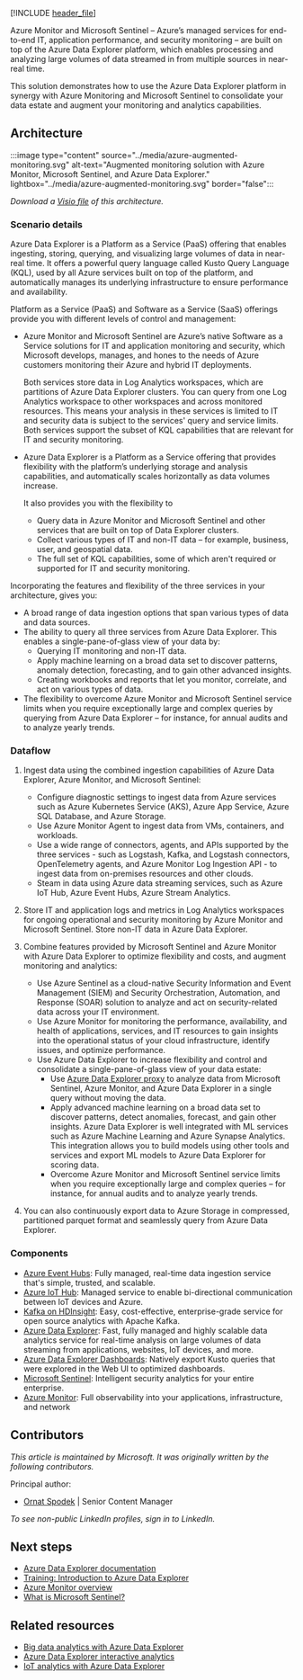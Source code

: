 [!INCLUDE [header_file](../../../includes/sol-idea-header.md)]

Azure Monitor and Microsoft Sentinel – Azure’s managed services for end-to-end IT, application performance, and security monitoring – are built on top of the Azure Data Explorer platform, which enables processing and analyzing large volumes of data streamed in from multiple sources in near-real time.

This solution demonstrates how to use the Azure Data Explorer platform in synergy with Azure Monitoring and Microsoft Sentinel to consolidate your data estate and augment your monitoring and analytics capabilities.

## Architecture

:::image type="content" source="../media/azure-augmented-monitoring.svg" alt-text="Augmented monitoring solution with Azure Monitor, Microsoft Sentinel, and Azure Data Explorer." lightbox="../media/azure-augmented-monitoring.svg" border="false":::

*Download a [Visio file](https://arch-center.azureedge.net/monitor-azure-data-explorer.vsdx) of this architecture.*

### Scenario details
Azure Data Explorer is a Platform as a Service (PaaS) offering that enables ingesting, storing, querying, and visualizing large volumes of data in near-real time. It offers a powerful query language called Kusto Query Language (KQL), used by all Azure services built on top of the platform, and automatically manages its underlying infrastructure to ensure performance and availability.

Platform as a Service (PaaS) and Software as a Service (SaaS) offerings provide you with different levels of control and management:

-	Azure Monitor and Microsoft Sentinel are Azure’s native Software as a Service solutions for IT and application monitoring and security, which Microsoft develops, manages, and hones to the needs of Azure customers monitoring their Azure and hybrid IT deployments. 
    
    Both services store data in Log Analytics workspaces, which are partitions of Azure Data Explorer clusters. You can query from one Log Analytics workspace to other workspaces and across monitored resources. This means your analysis in these services is limited to IT and security data is subject to the services' query and service limits. Both services support the subset of KQL capabilities that are relevant for IT and security monitoring.

-	Azure Data Explorer is a Platform as a Service offering that provides flexibility with the platform’s underlying storage and analysis capabilities, and automatically scales horizontally as data volumes increase. 

    It also provides you with the flexibility to
    - Query data in Azure Monitor and Microsoft Sentinel and other services that are built on top of Data Explorer clusters.
    - Collect various types of IT and non-IT data – for example, business, user, and geospatial data.
    - The full set of KQL capabilities, some of which aren't required or supported for IT and security monitoring. 

Incorporating the features and flexibility of the three services in your architecture, gives you:

-	A broad range of data ingestion options that span various types of data and data sources.
-	The ability to query all three services from Azure Data Explorer. This enables a single-pane-of-glass view of your data by:
    -	Querying IT monitoring and non-IT data.
    -	Apply machine learning on a broad data set to discover patterns, anomaly detection, forecasting, and to gain other advanced insights. 
    -	Creating workbooks and reports that let you monitor, correlate, and act on various types of data.  
-	The flexibility to overcome Azure Monitor and Microsoft Sentinel service limits when you require exceptionally large and complex queries by querying from Azure Data Explorer – for instance, for annual audits and to analyze yearly trends. 

### Dataflow

1. Ingest data using the combined ingestion capabilities of Azure Data Explorer, Azure Monitor, and Microsoft Sentinel:

    - Configure diagnostic settings to ingest data from Azure services such as Azure Kubernetes Service (AKS), Azure App Service, Azure SQL Database, and Azure Storage.
    - Use Azure Monitor Agent to ingest data from VMs, containers, and workloads.
    - Use a wide range of connectors, agents, and APIs supported by the three services - such as Logstash, Kafka, and Logstash connectors, OpenTelemetry agents, and Azure Monitor Log Ingestion API - to ingest data from on-premises resources and other clouds.
    - Steam in data using Azure data streaming services, such as Azure IoT Hub, Azure Event Hubs, Azure Stream Analytics. 

1. Store IT and application logs and metrics in Log Analytics workspaces for ongoing operational and security monitoring by Azure Monitor and Microsoft Sentinel. Store non-IT data in Azure Data Explorer.
1. Combine features provided by Microsoft Sentinel and Azure Monitor with Azure Data Explorer to optimize flexibility and costs, and augment monitoring and analytics:
   - Use Azure Sentinel as a cloud-native Security Information and Event Management (SIEM) and Security Orchestration, Automation, and Response (SOAR) solution to analyze and act on security-related data across your IT environment.
   - Use Azure Monitor for monitoring the performance, availability, and health of applications, services, and IT resources to gain insights into the operational status of your cloud infrastructure, identify issues, and optimize performance.
   - Use Azure Data Explorer to increase flexibility and control and consolidate a single-pane-of-glass view of your data estate:
     - Use [Azure Data Explorer proxy](/azure/data-explorer/query-monitor-data) to analyze data from Microsoft Sentinel, Azure Monitor, and Azure Data Explorer in a single query without moving the data.
     - Apply advanced machine learning on a broad data set to discover patterns, detect anomalies, forecast, and gain other insights. Azure Data Explorer is well integrated with ML services such as Azure Machine Learning and Azure Synapse Analytics. This integration allows you to build models using other tools and services and export ML models to Azure Data Explorer for scoring data.
     - Overcome Azure Monitor and Microsoft Sentinel service limits when you require exceptionally large and complex queries – for instance, for annual audits and to analyze yearly trends. 
1. You can also continuously export data to Azure Storage in compressed, partitioned parquet format and seamlessly query from Azure Data Explorer.



### Components

- [Azure Event Hubs](https://azure.microsoft.com/services/event-hubs): Fully managed, real-time data ingestion service that's simple, trusted, and scalable.
- [Azure IoT Hub](https://azure.microsoft.com/services/iot-hub): Managed service to enable bi-directional communication between IoT devices and Azure.
- [Kafka on HDInsight](/azure/hdinsight/kafka/apache-kafka-introduction): Easy, cost-effective, enterprise-grade service for open source analytics with Apache Kafka.
- [Azure Data Explorer](https://azure.microsoft.com/services/data-explorer): Fast, fully managed and highly scalable data analytics service for real-time analysis on large volumes of data streaming from applications, websites, IoT devices, and more.
- [Azure Data Explorer Dashboards](/azure/data-explorer/azure-data-explorer-dashboards): Natively export Kusto queries that were explored in the Web UI to optimized dashboards.
- [Microsoft Sentinel](https://azure.microsoft.com/services/azure-sentinel): Intelligent security analytics for your entire enterprise.
- [Azure Monitor](https://azure.microsoft.com/services/monitor): Full observability into your applications, infrastructure, and network

## Contributors

*This article is maintained by Microsoft. It was originally written by the following contributors.*

Principal author:

 * [Ornat Spodek](https://www.linkedin.com/in/ornat-s-89123544) | Senior Content Manager

*To see non-public LinkedIn profiles, sign in to LinkedIn.*

## Next steps

- [Azure Data Explorer documentation](/azure/data-explorer)
- [Training: Introduction to Azure Data Explorer](/training/modules/intro-to-azure-data-explorer)
- [Azure Monitor overview](/azure/azure-monitor/overview)
- [What is Microsoft Sentinel?](/azure/sentinel/overview)

## Related resources

- [Big data analytics with Azure Data Explorer](big-data-azure-data-explorer.yml)
- [Azure Data Explorer interactive analytics](interactive-azure-data-explorer.yml)
- [IoT analytics with Azure Data Explorer](iot-azure-data-explorer.yml)